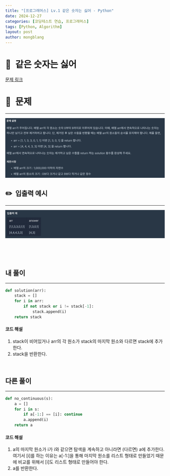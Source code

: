 ```yaml
---
title: "[프로그래머스] Lv.1 같은 숫자는 싫어 - Python"
date: 2024-12-27  
categories: [코딩테스트 연습, 프로그래머스]
tags: [Python, Algorithm]
layout: post
author: mongblang
---
```


# 📌&nbsp; **같은 숫자는 싫어**
[문제 링크](https://school.programmers.co.kr/learn/courses/30/lessons/12906)  

# 📝&nbsp; **문제**
---
![문제](/assets/img/codingtest-post-img/PG12906-1.png)


## ✏️&nbsp; **입출력 예시**
---
![예시](/assets/img/codingtest-post-img/PG12906-2.png) 

&nbsp;  

&nbsp;   



## **내 풀이**  
--- 

```python
def solution(arr):
    stack = []
    for i in arr:
        if not stack or i != stack[-1]:
            stack.append(i)
    return stack
```

#### **코드 해설**  
1. stack이 비어있거나 arr의 각 원소가 stack의 마지막 원소와 다르면 stack에 추가한다.
2. stack을 반환한다. 

&nbsp;  


## **다른 풀이**
---

```python  
def no_continuous(s):
    a = []
    for i in s:
        if a[-1:] == [i]: continue
        a.append(i)
    return a
```

#### **코드 해설**  
1. a의 마지막 원소가 i가 i와 같으면 탐색을 계속하고 아니라면 (다르면) a에 추가한다.  
여기서 [i]를 하는 이유는 a[-1:]을 통해 마지막 원소를 리스트 형태로 만들었기 때문에 비교를 위해서 [i]도 리스트 형태로 만들어야 한다. 
2. a를 반환한다. 



&nbsp;   
&nbsp;  

